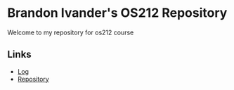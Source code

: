# Brandon Ivander's OS212 Repository
Welcome to my repository for os212 course
## Links
* [Log](https://veloraine.github.io/os212/TXT/mylog.txt)
* [Repository](https://github.com/veloraine/os212/)
